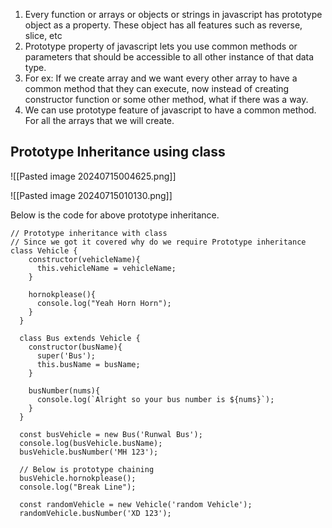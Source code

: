 1. Every function or arrays or objects or strings in javascript has prototype object as a property. These object has all features such as reverse, slice, etc
2. Prototype property of javascript lets you use common methods or parameters that should be accessible to all other instance of that data type.
3. For ex: If we create array and we want every other array to have a common method that they can execute, now instead of creating constructor function or some other method, what if there was a way.
4. We can use prototype feature of javascript to have a common method. For all the arrays that we will create.

## Prototype Inheritance using class
![[Pasted image 20240715004625.png]]

![[Pasted image 20240715010130.png]]

Below is the code for above prototype inheritance.
```
// Prototype inheritance with class
// Since we got it covered why do we require Prototype inheritance
class Vehicle {
    constructor(vehicleName){
      this.vehicleName = vehicleName;
    }
    
    hornokplease(){
      console.log("Yeah Horn Horn");
    }
  }
  
  class Bus extends Vehicle {
    constructor(busName){
      super('Bus');
      this.busName = busName;
    }
    
    busNumber(nums){
      console.log(`Alright so your bus number is ${nums}`);
    }
  }
  
  const busVehicle = new Bus('Runwal Bus');
  console.log(busVehicle.busName);
  busVehicle.busNumber('MH 123');
  
  // Below is prototype chaining
  busVehicle.hornokplease();
  console.log("Break Line");
  
  const randomVehicle = new Vehicle('random Vehicle');
  randomVehicle.busNumber('XD 123');
```

